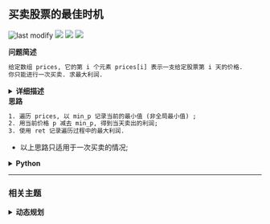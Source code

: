 ## 买卖股票的最佳时机
<!--START_SECTION:badge-->
![last modify](https://img.shields.io/static/v1?label=last%20modify&message=2025-07-08%2016%3A53%3A13&label_color=gray&color=thistle&style=flat-square)
[![](https://img.shields.io/static/v1?label=&message=%E7%AE%80%E5%8D%95&label_color=gray&color=yellow&style=flat-square)](../../../README.md#简单)
[![](https://img.shields.io/static/v1?label=&message=LeetCode&label_color=gray&color=green&style=flat-square)](../../../README.md#leetcode)
[![](https://img.shields.io/static/v1?label=&message=%E5%8A%A8%E6%80%81%E8%A7%84%E5%88%92&label_color=gray&color=blue&style=flat-square)](../../../README.md#动态规划)
<!--END_SECTION:badge-->
<!--info
tags: [动态规划]
source: LeetCode
level: 简单
number: '0121'
name: 买卖股票的最佳时机
companies: []
-->

<summary><b>问题简述</b></summary>

```txt
给定数组 prices, 它的第 i 个元素 prices[i] 表示一支给定股票第 i 天的价格.
你只能进行一次买卖. 求最大利润.
```

<details><summary><b>详细描述</b></summary>

```txt
给定一个数组 prices, 它的第 i 个元素 prices[i] 表示一支给定股票第 i 天的价格.

你只能选择 某一天 买入这只股票, 并选择在 未来的某一个不同的日子 卖出该股票. 设计一个算法来计算你所能获取的最大利润.

返回你可以从这笔交易中获取的最大利润. 如果你不能获取任何利润, 返回 0 .

示例 1:
    输入: [7,1,5,3,6,4]
    输出: 5
    解释: 在第 2 天 (股票价格 = 1) 的时候买入, 在第 5 天 (股票价格 = 6) 的时候卖出, 最大利润 = 6-1 = 5 .
        注意利润不能是 7-1 = 6, 因为卖出价格需要大于买入价格; 同时, 你不能在买入前卖出股票.
示例 2:
    输入: prices = [7,6,4,3,1]
    输出: 0
    解释: 在这种情况下, 没有交易完成, 所以最大利润为 0.

提示:
    1 <= prices.length <= 10^5
    0 <= prices[i] <= 10^4


来源: 力扣 (LeetCode)
链接: https://leetcode-cn.com/problems/best-time-to-buy-and-sell-stock
著作权归领扣网络所有. 商业转载请联系官方授权, 非商业转载请注明出处.
```

<!-- <div align="center"><img src="./_assets/xxx.png" height="300" /></div> -->

</details>


<summary><b>思路</b></summary>

```txt
1. 遍历 prices, 以 min_p 记录当前的最小值 (非全局最小值) ;
2. 用当前价格 p 减去 min_p, 得到当天卖出的利润;
3. 使用 ret 记录遍历过程中的最大利润.
```

- 以上思路只适用于一次买卖的情况;

<details><summary><b>Python</b></summary>

```python
class Solution:
    def maxProfit(self, prices: List[int]) -> int:
        """"""
        ret = 0
        min_p = 10001
        for p in prices:
            min_p = min(p, min_p)
            ret = max(ret, p - min_p)

        return ret
```

</details>


<!--START_SECTION:relate-->
---

### 相关主题

<details><summary><b>动态规划</b></summary>

> [[中等, LeetCode] 一和零](LeetCode_0474_中等_一和零.md)  
> [[中等, LeetCode] 三角形最小路径和](LeetCode_0120_中等_三角形最小路径和.md)  
> [[中等, LeetCode] 不同的二叉搜索树](../03/LeetCode_0096_中等_不同的二叉搜索树.md)  
> [[中等, LeetCode] 乘积最大子数组](LeetCode_0152_中等_乘积最大子数组.md)  
> [[中等, LeetCode] 买卖股票的最佳时机II 🔥](LeetCode_0122_中等_买卖股票的最佳时机II.md)  
> [[中等, LeetCode] 完全平方数](../02/LeetCode_0279_中等_完全平方数.md)  
> [[中等, LeetCode] 打家劫舍](LeetCode_0198_中等_打家劫舍.md)  
> [[中等, LeetCode] 打家劫舍II](LeetCode_0213_中等_打家劫舍II.md)  
> [[中等, LeetCode] 整数拆分](../../2021/12/LeetCode_0343_中等_整数拆分.md)  
> [[中等, LeetCode] 最小路径和](../01/LeetCode_0064_中等_最小路径和.md)  
> [[中等, LeetCode] 最长回文子串 🔥](../../2021/10/LeetCode_0005_中等_最长回文子串.md)  
> [[中等, LeetCode] 最长递增子序列 🔥](LeetCode_0300_中等_最长递增子序列.md)  
> [[中等, LeetCode] 解码方法](../02/LeetCode_0091_中等_解码方法.md)  
> [[中等, LeetCode] 零钱兑换](LeetCode_0322_中等_零钱兑换.md)  
> [[中等, LeetCode] 零钱兑换II](LeetCode_0518_中等_零钱兑换II.md)  
> [[中等, 剑指Offer] n个骰子的点数](../01/剑指Offer_6000_中等_n个骰子的点数.md)  
> [[中等, 剑指Offer] 丑数 🔥](../../2021/12/剑指Offer_4900_中等_丑数.md)  
> [[中等, 剑指Offer] 剪绳子（整数拆分）](../../2021/11/剑指Offer_1401_中等_剪绳子（整数拆分）.md)  
> [[中等, 剑指Offer] 圆圈中最后剩下的数字（约瑟夫环问题） 🔥](../01/剑指Offer_6200_中等_圆圈中最后剩下的数字（约瑟夫环问题）.md)  
> [[中等, 剑指Offer] 斐波那契数列-3（把数字翻译成字符串）](../../2021/12/剑指Offer_4600_中等_斐波那契数列-3（把数字翻译成字符串）.md)  
> [[中等, 剑指Offer] 最长不含重复字符的子字符串](../../2021/12/剑指Offer_4800_中等_最长不含重复字符的子字符串.md)  
> [[中等, 剑指Offer] 礼物的最大价值](../../2021/12/剑指Offer_4700_中等_礼物的最大价值.md)  
> [[中等, 牛客] 01背包 🔥](../05/牛客_0145_中等_01背包.md)  
> [[中等, 牛客] 丑数](../03/牛客_0079_中等_丑数.md)  
> [[中等, 牛客] 丢棋子问题（鹰蛋问题） 🔥](../04/牛客_0087_中等_丢棋子问题（鹰蛋问题）.md)  
> [[中等, 牛客] 把数字翻译成字符串](../05/牛客_0116_中等_把数字翻译成字符串.md)  
> [[中等, 牛客] 最大正方形](../04/牛客_0108_中等_最大正方形.md)  
> [[中等, 牛客] 最长公共子串](../05/牛客_0127_中等_最长公共子串.md)  
> [[中等, 牛客] 最长公共子序列(二) 🔥](../04/牛客_0092_中等_最长公共子序列(二).md)  
> [[中等, 牛客] 最长回文子串](../01/牛客_0017_中等_最长回文子串.md)  
> [[中等, 牛客] 矩阵的最小路径和](../03/牛客_0059_中等_矩阵的最小路径和.md)  
> [[中等, 牛客] 连续子数组的最大乘积](../04/牛客_0083_中等_连续子数组的最大乘积.md)  
  > 
> [[困难, LeetCode] 买卖股票的最佳时机III](LeetCode_0123_困难_买卖股票的最佳时机III.md)  
> [[困难, LeetCode] 最长有效括号 🔥](../10/LeetCode_0032_困难_最长有效括号.md)  
> [[困难, LeetCode] 正则表达式匹配 🔥](../01/LeetCode_0010_困难_正则表达式匹配.md)  
> [[困难, LeetCode] 编辑距离 🔥](LeetCode_0072_困难_编辑距离.md)  
> [[困难, 剑指Offer] 正则表达式匹配](../../2021/11/剑指Offer_1900_困难_正则表达式匹配.md)  
> [[困难, 牛客] 最长上升子序列(三)](../04/牛客_0091_困难_最长上升子序列(三).md)  
> [[困难, 牛客] 正则表达式匹配](../05/牛客_0122_困难_正则表达式匹配.md)  
> [[困难, 牛客] 编辑距离(二)](../02/牛客_0035_困难_编辑距离(二).md)  
> [[困难, 牛客] 通配符匹配](../03/牛客_0044_困难_通配符匹配.md)  
  > 
> [[简单, LeetCode] 最大子数组和](../01/LeetCode_0053_简单_最大子数组和.md)  
> [[简单, LeetCode] 爬楼梯](../01/LeetCode_0070_简单_爬楼梯.md)  
> [[简单, 剑指Offer] 斐波那契数列](../../2021/11/剑指Offer_1001_简单_斐波那契数列.md)  
> [[简单, 剑指Offer] 跳台阶](../../2021/11/剑指Offer_1002_简单_跳台阶.md)  
> [[简单, 剑指Offer] 连续子数组的最大和](../../2021/12/剑指Offer_4200_简单_连续子数组的最大和.md)  
> [[简单, 华为机试] 放苹果](../05/华为机试_061_简单_放苹果.md)  
> [[简单, 牛客] 兑换零钱(一)](../05/牛客_0126_简单_兑换零钱(一).md)  
> [[简单, 牛客] 斐波那契数列](../03/牛客_0065_简单_斐波那契数列.md)  
> [[简单, 牛客] 求路径](../02/牛客_0034_简单_求路径.md)  
> [[简单, 牛客] 跳台阶](../03/牛客_0068_简单_跳台阶.md)  
> [[简单, 牛客] 连续子数组的最大和](../01/牛客_0019_简单_连续子数组的最大和.md)  
  > 

</details>
<!--END_SECTION:relate-->